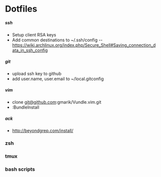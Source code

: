 Dotfiles
=========

##### ssh
- Setup client RSA keys
- Add common destinations to ~/.ssh/config -- https://wiki.archlinux.org/index.php/Secure_Shell#Saving_connection_data_in_ssh_config

##### git
- upload ssh key to github
- add user.name, user.email to ~/local.gitconfig

##### vim
- clone git@github.com:gmarik/Vundle.vim.git
- :BundleInstall

##### ack
- http://beyondgrep.com/install/

### zsh
### tmux
### bash scripts

